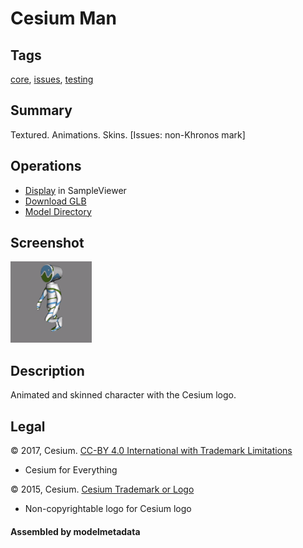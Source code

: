 # Cesium Man

## Tags

[core](../../Models-core.md), [issues](../../Models-issues.md), [testing](../../Models-testing.md)

## Summary

Textured. Animations. Skins. [Issues: non-Khronos mark]

## Operations

* [Display](https://github.khronos.org/glTF-Sample-Viewer-Release/?model=https://raw.GithubUserContent.com/KhronosGroup/glTF-Sample-Assets/main/./Models/CesiumMan/glTF-Binary/CesiumMan.glb) in SampleViewer
* [Download GLB](https://raw.GithubUserContent.com/KhronosGroup/glTF-Sample-Assets/main/./Models/CesiumMan/glTF-Binary/CesiumMan.glb)
* [Model Directory](./)

## Screenshot

![screenshot](screenshot/screenshot.gif)

## Description

Animated and skinned character with the Cesium logo.

## Legal

&copy; 2017, Cesium. [CC-BY 4.0 International with Trademark Limitations]()

 - Cesium for Everything

&copy; 2015, Cesium. [Cesium Trademark or Logo]()

 - Non-copyrightable logo for Cesium logo

#### Assembled by modelmetadata